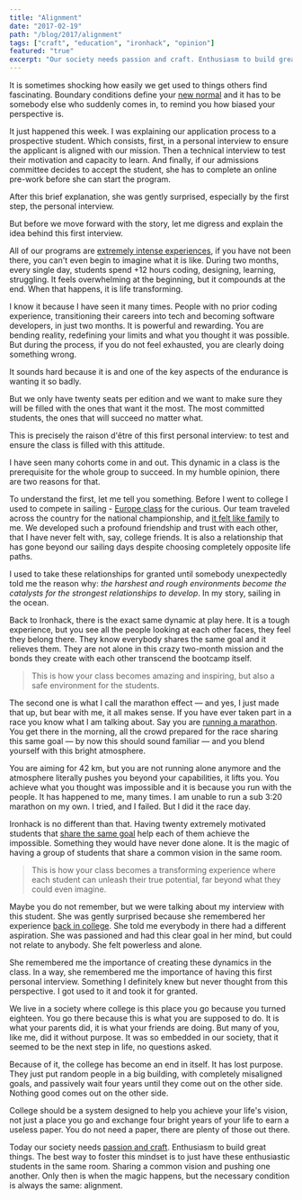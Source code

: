 ```yaml
---
title: "Alignment"
date: "2017-02-19"
path: "/blog/2017/alignment"
tags: ["craft", "education", "ironhack", "opinion"]
featured: "true"
excerpt: "Our society needs passion and craft. Enthusiasm to build great things. The best way to foster this mindset is to just have these enthusiastic students sharing the same room."
---
```


It is sometimes shocking how easily we get used to things others find fascinating. Boundary conditions define your [new normal](https://waitbutwhy.com/2013/11/life-is-picture-but-you-live-in-pixel.html) and it has to be somebody else who suddenly comes in, to remind you how biased your perspective is.

It just happened this week. I was explaining our application process to a prospective student. Which consists, first, in a personal interview to ensure the applicant is aligned with our mission. Then a technical interview to test their motivation and capacity to learn. And finally, if our admissions committee decides to accept the student, she has to complete an online pre-work before she can start the program.

After this brief explanation, she was gently surprised, especially by the first step, the personal interview.

But before we move forward with the story, let me digress and explain the idea behind this first interview.

All of our programs are [extremely intense experiences](/blog/2016/ironhack-experience), if you have not been there, you can't even begin to imagine what it is like. During two months, every single day, students spend +12 hours coding, designing, learning, struggling. It feels overwhelming at the beginning, but it compounds at the end. When that happens, it is life transforming.

I know it because I have seen it many times. People with no prior coding experience, transitioning their careers into tech and becoming software developers, in just two months. It is powerful and rewarding. You are bending reality, redefining your limits and what you thought it was possible. But during the process, if you do not feel exhausted, you are clearly doing something wrong.

It sounds hard because it is and one of the key aspects of the endurance is wanting it so badly.

But we only have twenty seats per edition and we want to make sure they will be filled with the ones that want it the most. The most committed students, the ones that will succeed no matter what.

This is precisely the raison d'être of this first personal interview: to test and ensure the class is filled with this attitude.

I have seen many cohorts come in and out. This dynamic in a class is the prerequisite for the whole group to succeed. In my humble opinion, there are two reasons for that.

To understand the first, let me tell you something. Before I went to college I used to compete in sailing - [Europe class](http://www.europeclass.org) for the curious. Our team traveled across the country for the national championship, and [it felt like family](/blog/2017/community) to me. We developed such a profound friendship and trust with each other, that I have never felt with, say, college friends. It is also a relationship that has gone beyond our sailing days despite choosing completely opposite life paths.

I used to take these relationships for granted until somebody unexpectedly told me the reason why: *the harshest and rough environments become the catalysts for the strongest relationships to develop*. In my story, sailing in the ocean.

Back to Ironhack, there is the exact same dynamic at play here. It is a tough experience, but you see all the people looking at each other faces, they feel they belong there. They know everybody shares the same goal and it relieves them. They are not alone in this crazy two-month mission and the bonds they create with each other transcend the bootcamp itself.

> This is how your class becomes amazing and inspiring, but also a safe environment for the students.

The second one is what I call the marathon effect — and yes, I just made that up, but bear with me, it all makes sense. If you have ever taken part in a race you know what I am talking about. Say you are [running a marathon](/projects/sub3). You get there in the morning, all the crowd prepared for the race sharing this same goal — by now this should sound familiar — and you blend yourself with this bright atmosphere.

You are aiming for 42 km, but you are not running alone anymore and the atmosphere literally pushes you beyond your capabilities, it lifts you. You achieve what you thought was impossible and it is because you run with the people. It has happened to me, many times. I am unable to run a sub 3:20 marathon on my own. I tried, and I failed. But I did it the race day.

Ironhack is no different than that. Having twenty extremely motivated students that [share the same goal](/blog/2017/curiosity) help each of them achieve the impossible. Something they would have never done alone. It is the magic of having a group of students that share a common vision in the same room.

> This is how your class becomes a transforming experience where each student can unleash their true potential, far beyond what they could even imagine.

Maybe you do not remember, but we were talking about my interview with this student. She was gently surprised because she remembered her experience [back in college](/blog/2016/skip-college). She told me everybody in there had a different aspiration. She was passioned and had this clear goal in her mind, but could not relate to anybody. She felt powerless and alone.

She remembered me the importance of creating these dynamics in the class. In a way, she remembered me the importance of having this first personal interview. Something I definitely knew but never thought from this perspective. I got used to it and took it for granted.

We live in a society where college is this place you go because you turned eighteen. You go there because this is what you are supposed to do. It is what your parents did, it is what your friends are doing. But many of you, like me, did it without purpose. It was so embedded in our society, that it seemed to be the next step in life, no questions asked.

Because of it, the college has become an end in itself. It has lost purpose. They just put random people in a big building, with completely misaligned goals, and passively wait four years until they come out on the other side. Nothing good comes out on the other side.

College should be a system designed to help you achieve your life's vision, not just a place you go and exchange four bright years of your life to earn a useless paper. You do not need a paper, there are plenty of those out there.

Today our society needs [passion and craft](/blog/2015/passion-work). Enthusiasm to build great things. The best way to foster this mindset is to just have these enthusiastic students in the same room. Sharing a common vision and pushing one another. Only then is when the magic happens, but the necessary condition is always the same: alignment.

